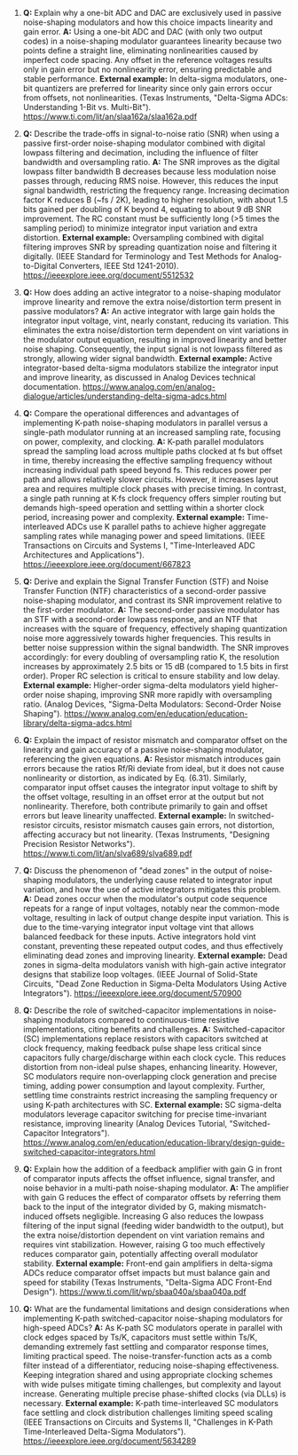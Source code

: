 1. **Q:** Explain why a one-bit ADC and DAC are exclusively used in passive noise-shaping modulators and how this choice impacts linearity and gain error.
   **A:** Using a one-bit ADC and DAC (with only two output codes) in a noise-shaping modulator guarantees linearity because two points define a straight line, eliminating nonlinearities caused by imperfect code spacing. Any offset in the reference voltages results only in gain error but no nonlinearity error, ensuring predictable and stable performance.
   **External example:** In delta-sigma modulators, one-bit quantizers are preferred for linearity since only gain errors occur from offsets, not nonlinearities. (Texas Instruments, "Delta-Sigma ADCs: Understanding 1-Bit vs. Multi-Bit"). https://www.ti.com/lit/an/slaa162a/slaa162a.pdf

2. **Q:** Describe the trade-offs in signal-to-noise ratio (SNR) when using a passive first-order noise-shaping modulator combined with digital lowpass filtering and decimation, including the influence of filter bandwidth and oversampling ratio.
   **A:** The SNR improves as the digital lowpass filter bandwidth B decreases because less modulation noise passes through, reducing RMS noise. However, this reduces the input signal bandwidth, restricting the frequency range. Increasing decimation factor K reduces B (~fs / 2K), leading to higher resolution, with about 1.5 bits gained per doubling of K beyond 4, equating to about 9 dB SNR improvement. The RC constant must be sufficiently long (>5 times the sampling period) to minimize integrator input variation and extra distortion.
   **External example:** Oversampling combined with digital filtering improves SNR by spreading quantization noise and filtering it digitally. (IEEE Standard for Terminology and Test Methods for Analog-to-Digital Converters, IEEE Std 1241-2010). https://ieeexplore.ieee.org/document/5512532

3. **Q:** How does adding an active integrator to a noise-shaping modulator improve linearity and remove the extra noise/distortion term present in passive modulators?
   **A:** An active integrator with large gain holds the integrator input voltage, vint, nearly constant, reducing its variation. This eliminates the extra noise/distortion term dependent on vint variations in the modulator output equation, resulting in improved linearity and better noise shaping. Consequently, the input signal is not lowpass filtered as strongly, allowing wider signal bandwidth.
   **External example:** Active integrator-based delta-sigma modulators stabilize the integrator input and improve linearity, as discussed in Analog Devices technical documentation. https://www.analog.com/en/analog-dialogue/articles/understanding-delta-sigma-adcs.html

4. **Q:** Compare the operational differences and advantages of implementing K-path noise-shaping modulators in parallel versus a single-path modulator running at an increased sampling rate, focusing on power, complexity, and clocking.
   **A:** K-path parallel modulators spread the sampling load across multiple paths clocked at fs but offset in time, thereby increasing the effective sampling frequency without increasing individual path speed beyond fs. This reduces power per path and allows relatively slower circuits. However, it increases layout area and requires multiple clock phases with precise timing. In contrast, a single path running at K·fs clock frequency offers simpler routing but demands high-speed operation and settling within a shorter clock period, increasing power and complexity.
   **External example:** Time-interleaved ADCs use K parallel paths to achieve higher aggregate sampling rates while managing power and speed limitations. (IEEE Transactions on Circuits and Systems I, "Time-Interleaved ADC Architectures and Applications"). https://ieeexplore.ieee.org/document/667823

5. **Q:** Derive and explain the Signal Transfer Function (STF) and Noise Transfer Function (NTF) characteristics of a second-order passive noise-shaping modulator, and contrast its SNR improvement relative to the first-order modulator.
   **A:** The second-order passive modulator has an STF with a second-order lowpass response, and an NTF that increases with the square of frequency, effectively shaping quantization noise more aggressively towards higher frequencies. This results in better noise suppression within the signal bandwidth. The SNR improves accordingly: for every doubling of oversampling ratio K, the resolution increases by approximately 2.5 bits or 15 dB (compared to 1.5 bits in first order). Proper RC selection is critical to ensure stability and low delay.
   **External example:** Higher-order sigma-delta modulators yield higher-order noise shaping, improving SNR more rapidly with oversampling ratio. (Analog Devices, "Sigma-Delta Modulators: Second-Order Noise Shaping"). https://www.analog.com/en/education/education-library/delta-sigma-adcs.html

6. **Q:** Explain the impact of resistor mismatch and comparator offset on the linearity and gain accuracy of a passive noise-shaping modulator, referencing the given equations.
   **A:** Resistor mismatch introduces gain errors because the ratios Rf/Ri deviate from ideal, but it does not cause nonlinearity or distortion, as indicated by Eq. (6.31). Similarly, comparator input offset causes the integrator input voltage to shift by the offset voltage, resulting in an offset error at the output but not nonlinearity. Therefore, both contribute primarily to gain and offset errors but leave linearity unaffected.
   **External example:** In switched-resistor circuits, resistor mismatch causes gain errors, not distortion, affecting accuracy but not linearity. (Texas Instruments, "Designing Precision Resistor Networks"). https://www.ti.com/lit/an/slva689/slva689.pdf

7. **Q:** Discuss the phenomenon of "dead zones" in the output of noise-shaping modulators, the underlying cause related to integrator input variation, and how the use of active integrators mitigates this problem.
   **A:** Dead zones occur when the modulator's output code sequence repeats for a range of input voltages, notably near the common-mode voltage, resulting in lack of output change despite input variation. This is due to the time-varying integrator input voltage vint that allows balanced feedback for these inputs. Active integrators hold vint constant, preventing these repeated output codes, and thus effectively eliminating dead zones and improving linearity.
   **External example:** Dead zones in sigma-delta modulators vanish with high-gain active integrator designs that stabilize loop voltages. (IEEE Journal of Solid-State Circuits, "Dead Zone Reduction in Sigma-Delta Modulators Using Active Integrators"). https://ieeexplore.ieee.org/document/570900

8. **Q:** Describe the role of switched-capacitor implementations in noise-shaping modulators compared to continuous-time resistive implementations, citing benefits and challenges.
   **A:** Switched-capacitor (SC) implementations replace resistors with capacitors switched at clock frequency, making feedback pulse shape less critical since capacitors fully charge/discharge within each clock cycle. This reduces distortion from non-ideal pulse shapes, enhancing linearity. However, SC modulators require non-overlapping clock generation and precise timing, adding power consumption and layout complexity. Further, settling time constraints restrict increasing the sampling frequency or using K-path architectures with SC.
   **External example:** SC sigma-delta modulators leverage capacitor switching for precise time-invariant resistance, improving linearity (Analog Devices Tutorial, "Switched-Capacitor Integrators"). https://www.analog.com/en/education/education-library/design-guide-switched-capacitor-integrators.html

9. **Q:** Explain how the addition of a feedback amplifier with gain G in front of comparator inputs affects the offset influence, signal transfer, and noise behavior in a multi-path noise-shaping modulator.
   **A:** The amplifier with gain G reduces the effect of comparator offsets by referring them back to the input of the integrator divided by G, making mismatch-induced offsets negligible. Increasing G also reduces the lowpass filtering of the input signal (feeding wider bandwidth to the output), but the extra noise/distortion dependent on vint variation remains and requires vint stabilization. However, raising G too much effectively reduces comparator gain, potentially affecting overall modulator stability.
   **External example:** Front-end gain amplifiers in delta-sigma ADCs reduce comparator offset impacts but must balance gain and speed for stability (Texas Instruments, "Delta-Sigma ADC Front-End Design"). https://www.ti.com/lit/wp/sbaa040a/sbaa040a.pdf

10. **Q:** What are the fundamental limitations and design considerations when implementing K-path switched-capacitor noise-shaping modulators for high-speed ADCs?
    **A:** As K-path SC modulators operate in parallel with clock edges spaced by Ts/K, capacitors must settle within Ts/K, demanding extremely fast settling and comparator response times, limiting practical speed. The noise-transfer-function acts as a comb filter instead of a differentiator, reducing noise-shaping effectiveness. Keeping integration shared and using appropriate clocking schemes with wide pulses mitigate timing challenges, but complexity and layout increase. Generating multiple precise phase-shifted clocks (via DLLs) is necessary.
    **External example:** K-path time-interleaved SC modulators face settling and clock distribution challenges limiting speed scaling (IEEE Transactions on Circuits and Systems II, "Challenges in K-Path Time-Interleaved Delta-Sigma Modulators"). https://ieeexplore.ieee.org/document/5634289
